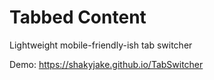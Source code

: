 Tabbed Content
============

Lightweight mobile-friendly-ish tab switcher

Demo: https://shakyjake.github.io/TabSwitcher
